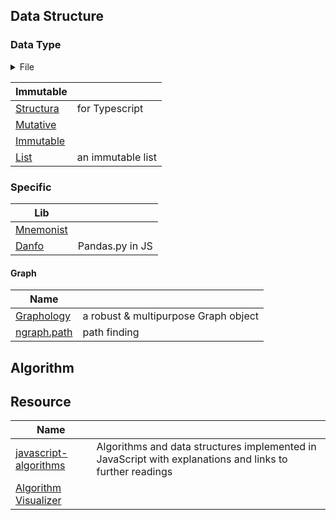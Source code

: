 ## Data Structure
### Data Type
<details>
<summary>File</summary>

| Filesystem  |  |
| ------------- | ------------- |
| [node-fs-extra](https://github.com/jprichardson/node-fs-extra) | extra methods for the Node fs object |
| [Humanfs](https://github.com/humanwhocodes/humanfs) | more modern API |
| [FileSaver](https://github.com/eligrey/FileSaver.js) | HTML5 saveAs() FileSaver implementation |
| [Chokidar](https://github.com/paulmillr/chokidar) | watching |
| [wait-on](https://github.com/jeffbski/wait-on) | watching |
| [turbowatch](https://github.com/gajus/turbowatch) |  file change detector and task orchestrator for Node |


| Glob  |  |
| ------------- | ------------- |
| [fdir](https://thecodrr.github.io/fdir/) | globber and directory crawler. For Node |
| [node-glob](https://github.com/isaacs/node-glob) |  |
| [globby](https://github.com/sindresorhus/globby) |  |
| [picomatch](https://github.com/micromatch/picomatch) |  |
</details>

 
| Immutable  |  |
| ------------- | ------------- |
| [Structura](https://giusepperaso.github.io/structura.js/) | for Typescript  |
| [Mutative](https://mutative.js.org/) |  |
| [Immutable](https://immutable-js.com/) |  |
| [List](https://github.com/funkia/list) | an immutable list |



### Specific
| Lib  |  |
| ------------- | ------------- |
| [Mnemonist](https://yomguithereal.github.io/mnemonist/) |  |
| [Danfo](https://danfo.jsdata.org/) | Pandas.py in JS |

#### Graph
| Name  |  |
| ------------- | ------------- |
| [Graphology](https://graphology.github.io/) | a robust & multipurpose Graph object |
| [ngraph.path](https://github.com/anvaka/ngraph.path) | path finding |



## Algorithm

## Resource
| Name  |  |
| ------------- | ------------- |
| [javascript-algorithms](https://github.com/trekhleb/javascript-algorithms) | Algorithms and data structures implemented in JavaScript with explanations and links to further readings |
| [Algorithm Visualizer](https://algorithm-visualizer.org/) ||
